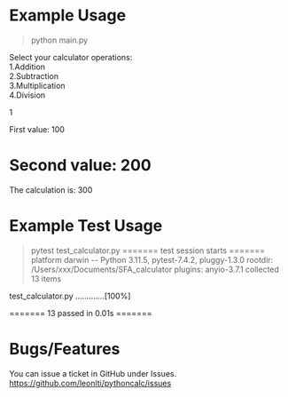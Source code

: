 # Example Usage

> python main.py

Select your calculator operations:                       
1.Addition                      
2.Subtraction                      
3.Multiplication                      
4.Division

1

First value: 100

Second value: 200
========
The calculation is: 300

# Example Test Usage

> pytest test_calculator.py
======= test session starts =======
platform darwin -- Python 3.11.5, pytest-7.4.2, pluggy-1.3.0
rootdir: /Users/xxx/Documents/SFA_calculator
plugins: anyio-3.7.1
collected 13 items                                                                                                                              

test_calculator.py .............[100%]

======= 13 passed in 0.01s =======

# Bugs/Features

You can issue a ticket in GitHub under Issues. https://github.com/leonlti/pythoncalc/issues




